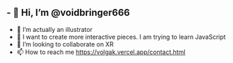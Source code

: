 ## - 👋 Hi, I’m @voidbringer666
- 👀 I’m actually an illustrator
- 🌱 I want to create more interactive pieces. I am trying to learn JavaScript
- 💞️ I’m looking to collaborate on XR
- 📫 How to reach me https://volgak.vercel.app/contact.html

<!---
voidbringer666/voidbringer666 is a ✨ special ✨ repository because its `README.md` (this file) appears on your GitHub profile.
You can click the Preview link to take a look at your changes.
--->

